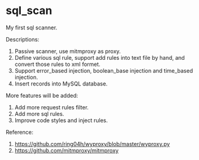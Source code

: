 # sql_scan

My first sql scanner.



Descriptions:
1. Passive scanner, use mitmproxy as proxy.
2. Define various sql rule, support add rules into text file by hand, and convert those rules to xml formet.
3. Support error_based injection, boolean_base injection and time_based injection.
4. Insert records into MySQL database.

More features will be added:
1. Add more request rules filter.
2. Add more sql rules.
3. Improve code styles and inject rules.

Reference:
1. https://github.com/ring04h/wyproxy/blob/master/wyproxy.py
2. https://github.com/mitmproxy/mitmproxy
